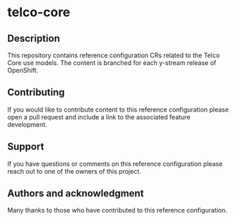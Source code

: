 
# telco-core

## Description
This repository contains reference configuration CRs related to the
Telco Core use models. The content is branched for each y-stream
release of OpenShift.

## Contributing
If you would like to contribute content to this reference
configuration please open a pull request and include a link to the
associated feature development.

## Support
If you have questions or comments on this reference configuration
please reach out to one of the owners of this project.

## Authors and acknowledgment
Many thanks to those who have contributed to this reference configuration.

